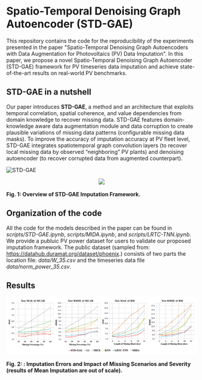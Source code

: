 # Spatio-Temporal Denoising Graph Autoencoder (STD-GAE)

This repository contains the code for the reproducibility of the experiments presented in the paper "Spatio-Temporal Denoising Graph Autoencoders with Data Augmentation for Photovoltaics (PV) Data Imputation". In this paper, we propose a novel Spatio-Temporal Denoising Graph Autoencoder (STD-GAE) framework for PV timeseries data imputation and achieve state-of-the-art results on real-world PV benchmarks.


<h2 align=Left>STD-GAE in a nutshell</h2>

Our paper introduces __STD-GAE__, a method and an architecture that exploits temporal correlation, spatial coherence, and value dependencies from domain knowledge to recover missing data. STD-GAE features domain-knowledge aware data augmentation module and data corruption to create plausible variations of missing data patterns (configurable missing data masks). To improve the accuracy of imputation accuracy at PV fleet level, STD-GAE integrates spatiotemporal graph convolution layers (to recover local missing data by observed “neighboring” PV plants) and denoising autoencoder (to recover corrupted data from augmented counterpart).

![STD-GAE](https://user-images.githubusercontent.com/47265586/178044941-e6050b98-80fd-4982-ab36-f9cca49ad332.png)
<p align="center"><img src="figures/Framework_Revision.png.png"></p>
  
**Fig. 1: Overview of STD-GAE Imputation Framework.**

## Organization of the code

All the code for the models described in the paper can be found in *scripts/STD-GAE.ipynb*, *scripts/MIDA.ipynb*, and *scripts/LRTC-TNN.ipynb*. We provide a publuic PV power dataset for users to validate our proposed imputation framework. The public dataset (sampled from: https://datahub.duramat.org/dataset/phoenix.) consists of two parts the location file: *data/W_35.csv* and the timeseries data file *data/norm_power_35.csv*. 

## Results  
<p align="center"><img src="figures/Imputation_Accuracy.png"></p>
  
**Fig. 2: : Imputation Errors and Impact of Missing Scenarios and Severity (results of Mean Imputation are out of scale).**




